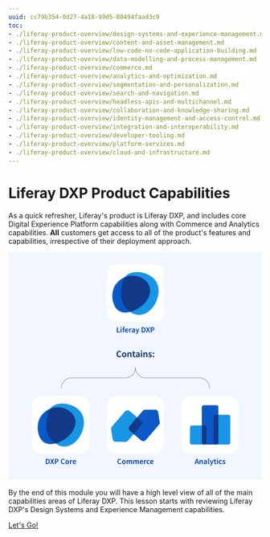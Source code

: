 ```yaml
---
uuid: cc79b354-0d27-4a18-99d5-80494faad3c9
toc:
- ./liferay-product-overview/design-systems-and-experience-management.md
- ./liferay-product-overview/content-and-asset-management.md
- ./liferay-product-overview/low-code-no-code-application-building.md
- ./liferay-product-overview/data-modelling-and-process-management.md
- ./liferay-product-overview/commerce.md
- ./liferay-product-overview/analytics-and-optimization.md
- ./liferay-product-overview/segmentation-and-personalization.md
- ./liferay-product-overview/search-and-navigation.md
- ./liferay-product-overview/headless-apis-and-multichannel.md
- ./liferay-product-overview/collaboration-and-knowledge-sharing.md
- ./liferay-product-overview/identity-management-and-access-control.md
- ./liferay-product-overview/integration-and-interoperability.md
- ./liferay-product-overview/developer-tooling.md
- ./liferay-product-overview/platform-services.md
- ./liferay-product-overview/cloud-and-infrastructure.md
---
```


# Liferay DXP Product Capabilities

As a quick refresher, Liferay's product is Liferay DXP, and includes core Digital Experience Platform capabilities along with Commerce and Analytics capabilities. **All** customers get access to all of the product's features and capabilities, irrespective of their deployment approach.

![The Liferay Product line has three capability sets.](./liferay-product-offering/images/01.png)

By the end of this module you will have a high level view of all of the main capabilities areas of Liferay DXP. This lesson starts with reviewing Liferay DXP's Design Systems and Experience Management capabilities.

[Let's Go!](./liferay-product-overview/design-systems-and-experience-management.md)
